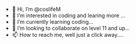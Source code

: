 - 👋 Hi, I’m @coslifeM
- 👀 I’m interested in coding and learing more ...
- 🌱 I’m currently learning coding...
- 💞️ I’m looking to collaborate on level 11 and up...
- 📫 How to reach me, well just a click away....

<!---
coslifeM/Kasi is a ✨ special ✨ repository because its `README.md` (this file) appears on your GitHub profile.
You can click the Preview link to take a look at your changes.
--->
